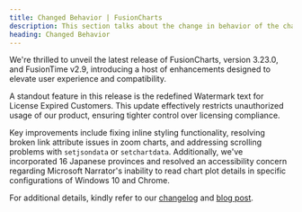 ```yaml
---
title: Changed Behavior | FusionCharts
description: This section talks about the change in behavior of the charts with the latest released version.
heading: Changed Behavior
---
```


We're thrilled to unveil the latest release of FusionCharts, version 3.23.0, and FusionTime v2.9, introducing a host of enhancements designed to elevate user experience and compatibility.

A standout feature in this release is the redefined Watermark text for License Expired Customers. This update effectively restricts unauthorized usage of our product, ensuring tighter control over licensing compliance.

Key improvements include fixing inline styling functionality, resolving broken link attribute issues in zoom charts, and addressing scrolling problems with `setjsondata` or `setchartdata`. Additionally, we've incorporated 16 Japanese provinces and resolved an accessibility concern regarding Microsoft Narrator's inability to read chart plot details in specific configurations of Windows 10 and Chrome.

For additional details, kindly refer to our [changelog](https://www.fusioncharts.com/dev/upgrading/change-log) and [blog post](https://www.fusioncharts.com/blog/fusioncharts-v3-23-and-fusiontime-v2-9-elevating-data-visualization-to-new-heights/). 
